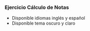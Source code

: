 <h3>Ejercicio Cálculo de Notas</h3>

<ul>

<li>Disponible idiomas inglés y español</li>
<li>Disponible tema oscuro y claro</li>
